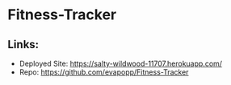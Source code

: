 # Fitness-Tracker

## Links:
* Deployed Site: https://salty-wildwood-11707.herokuapp.com/
* Repo: https://github.com/evapopp/Fitness-Tracker

